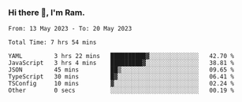 ### Hi there 👋, I'm Ram.

<!--START_SECTION:waka-->

```text
From: 13 May 2023 - To: 20 May 2023

Total Time: 7 hrs 54 mins

YAML         3 hrs 22 mins   ██████████▓░░░░░░░░░░░░░░   42.70 %
JavaScript   3 hrs 4 mins    █████████▓░░░░░░░░░░░░░░░   38.81 %
JSON         45 mins         ██▒░░░░░░░░░░░░░░░░░░░░░░   09.65 %
TypeScript   30 mins         █▓░░░░░░░░░░░░░░░░░░░░░░░   06.41 %
TSConfig     10 mins         ▓░░░░░░░░░░░░░░░░░░░░░░░░   02.24 %
Other        0 secs          ░░░░░░░░░░░░░░░░░░░░░░░░░   00.19 %
```

<!--END_SECTION:waka-->
